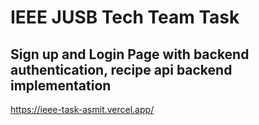 # IEEE JUSB Tech Team Task
## Sign up and Login Page with backend authentication, recipe api backend implementation
https://ieee-task-asmit.vercel.app/
